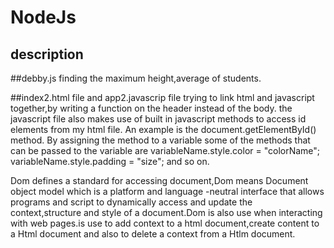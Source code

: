 # NodeJs
## description
##debby.js
finding the maximum height,average of students.

##index2.html file and app2.javascrip file
trying to link html and javascript together,by writing a function on the header instead of the body.
the javascript file also makes use of built in javascript methods to access id elements from my html file.
An example is the document.getElementById() method. By assigning the method to a variable some of the methods that can be passed to the variable are 
    variableName.style.color = "colorName";
    variableName.style.padding = "size"; and so on.

Dom defines a standard for accessing document,Dom means Document object model which is a platform and language -neutral interface that allows programs and script to dynamically access and update the context,structure and style of a document.Dom is also use when interacting with web pages.is use to add context to a html document,create content to a Html document and also to delete a context from a Htlm document.
